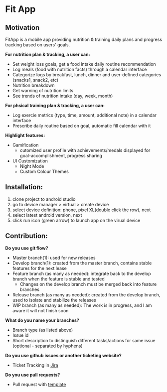 # Fit App

## Motivation
FitApp is a mobile app providing nutrition & training daily plans and progress tracking based on users' goals. 

**For nutrition plan & tracking, a user can:**
* Set weight loss goals, get a food intake daily routine recommendation
* Log meals (food with nutrition facts) through a calendar interface
* Categorize logs by breakfast, lunch, dinner and user-defined categories (snacks1, snack2, etc) 
* Nutrition breakdown
* Get warning of nutrition limits
* See trends of nutrition intake (day, week, month)

**For phsical training plan & tracking, a user can:**
* Log exercie metrics (type, time, amount, additional note) in a calendar interface
* Prescribe daily routine based on goal, automatic fill calendar with it

**Highlight features:**
* Gamification
    * cutomized user profile with achievements/medals displayed for goal-accomplishment, progress sharing
* UI Customization
    * Night Mode
    * Custom Colour Themes

## Installation:
1. clone project to android studio
2. go to device manager > virtual > create device
3. select device definition: phone, pixel XL(double click the row), next
4. select latest android version, next
5. click run icon (green arrow) to launch app on the virual device


## Contribution:
**Do you use git flow?**
* Master branch(1): used for new releases
* Develop branch(1): created from the master branch, contains stable features for the next lease
* Feature branch (as many as needed): integrate back to the develop branch when the feature is stable and tested
    * Changes on the develop branch must be merged back into feature branches
* Release branch (as many as needed): created from the develop branch, used to isolate and stabilize the releases
* WIP branch (as many as needed): The work is in progress, and I am aware it will not finish soon

**What do you name your branches?**
* Branch type (as listed above)
* Issue id
* Short description to distinguish different tasks/actions for same issue (optional - separated by hyphens)

**Do you use github issues or another ticketing website?**
* Ticket Tracking in [Jira](https://cmsweb.utsc.utoronto.ca/cscc01s22/tutorials/jira/Jira%20Tutorial.html)

**Do you use pull requests?**
* Pull request with [template](https://gist.github.com/jcserv/33f19818fde83c18e755b1c138eeac49)